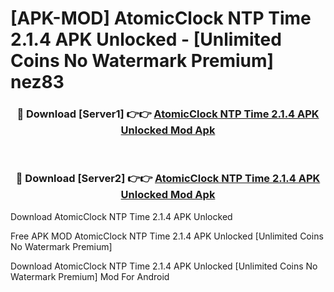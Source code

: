 # [APK-MOD] AtomicClock  NTP Time 2.1.4 APK Unlocked - [Unlimited Coins No Watermark Premium] nez83



<div align="center">
<h3>🔴 Download [Server1] 👉👉 <a href="https://momento.my/?title=AtomicClock__NTP_Time_2.1.4_APK_Unlocked">AtomicClock  NTP Time 2.1.4 APK Unlocked Mod Apk</a></h3><br>

<h3>🔴 Download [Server2] 👉👉 <a href="https://momento.my/?title=AtomicClock__NTP_Time_2.1.4_APK_Unlocked">AtomicClock  NTP Time 2.1.4 APK Unlocked Mod Apk</a></h3>
</div>



Download AtomicClock  NTP Time 2.1.4 APK Unlocked 

Free APK MOD AtomicClock  NTP Time 2.1.4 APK Unlocked [Unlimited Coins No Watermark Premium]

Download AtomicClock  NTP Time 2.1.4 APK Unlocked [Unlimited Coins No Watermark Premium] Mod For Android
